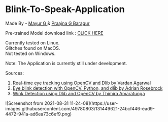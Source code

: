 # Blink-To-Speak-Application

Made By - <a href="https://github.com/ThePerkyFellow"> Mayur G </a> & <a href="https://github.com/praajnabaragur"> Praajna G Baragur </a> 

Pre-trained Model download link : <a href="https://github.com/davisking/dlib-models/blob/master/shape_predictor_68_face_landmarks.dat.bz2"> CLICK HERE
</a>

Currently tested on Linux.<br>
Glitches found on MacOS.<br>
Not tested on Windows.<br>

Note: The Application is currently still under development.

Sources:
<ol>
<li><a href="https://towardsdatascience.com/real-time-eye-tracking-using-opencv-and-dlib-b504ca724ac6"> Real-time eye tracking using OpenCV and Dlib by Vardan Agarwal </a> </li> 
<li><a href="https://www.pyimagesearch.com/2017/04/24/eye-blink-detection-opencv-python-dlib/"> Eye blink detection with OpenCV, Python, and dlib by Adrian Rosebrock </a></li>
<li><a href="https://www.codesofinterest.com/2017/06/wink-detection-using-dlib-and-opencv.html"> Wink Detection using Dlib and OpenCV by Thimira Amaratunga </a> </li>
</ol>
![Screenshot from 2021-08-31 11-24-08](https://user-images.githubusercontent.com/49780803/131449621-24bcf446-ead9-4472-941a-ad6ea73c6ef9.png)
